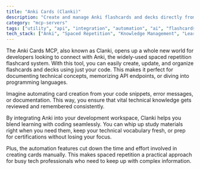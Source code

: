 ```yaml
---
title: "Anki Cards (Clanki)"
description: "Create and manage Anki flashcards and decks directly from your development workflow for efficient knowledge retention."
category: "mcp-servers"
tags: ["utility", "api", "integration", "automation", "ai", "flashcards", "spaced repetition", "learning"]
tech_stack: ["Anki", "Spaced Repetition", "Knowledge Management", "Learning Tools", "programming", "automation"]
---
```


The Anki Cards MCP, also known as Clanki, opens up a whole new world for developers looking to connect with Anki, the widely-used spaced repetition flashcard system. With this tool, you can easily create, update, and organize flashcards and decks using just your code. This makes it perfect for documenting technical concepts, memorizing API endpoints, or diving into programming languages.

Imagine automating card creation from your code snippets, error messages, or documentation. This way, you ensure that vital technical knowledge gets reviewed and remembered consistently.

By integrating Anki into your development workspace, Clanki helps you blend learning with coding seamlessly. You can whip up study materials right when you need them, keep your technical vocabulary fresh, or prep for certifications without losing your focus.

Plus, the automation features cut down the time and effort involved in creating cards manually. This makes spaced repetition a practical approach for busy tech professionals who need to keep up with complex information.